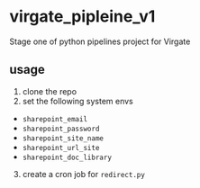 # virgate_pipleine_v1
Stage one of python pipelines project for Virgate
## usage 
1. clone the repo 
2. set the following system envs 
  - `sharepoint_email` 
  - `sharepoint_password`
  - `sharepoint_site_name`
  - `sharepoint_url_site`
  - `sharepoint_doc_library`
3. create a cron job for `redirect.py`
